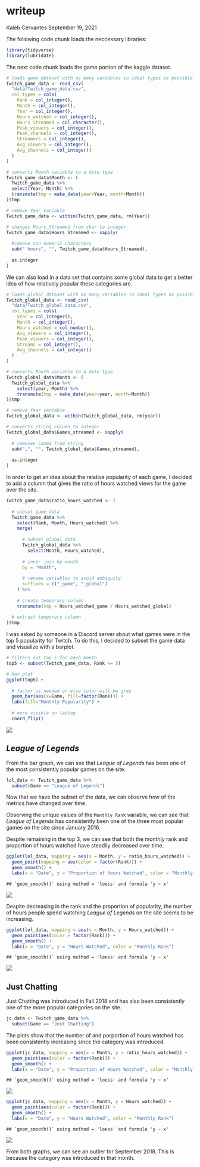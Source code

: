 writeup
================
Kaleb Cervantes
September 19, 2021

The following code chunk loads the neccessary libraries:

``` r
library(tidyverse)
library(lubridate)
```

The next code chunk loads the game portion of the kaggle dataset.

``` r
# loads game dataset with as many variables in ideal types as possible
Twitch_game_data <- read_csv(
  "data/Twitch_game_data.csv",
  col_types = cols(
    Rank = col_integer(),
    Month = col_integer(),
    Year = col_integer(),
    Hours_watched = col_integer(), 
    Hours_Streamed = col_character(), 
    Peak_viewers = col_integer(),
    Peak_channels = col_integer(),
    Streamers = col_integer(),
    Avg_viewers = col_integer(),
    Avg_channels = col_integer()
  )
)

# converts Month variable to a date type
Twitch_game_data$Month <- (
  Twitch_game_data %>%
  select(Year, Month) %>%
  transmute(tmp = make_date(year=Year, month=Month))
)$tmp

# remove Year variable
Twitch_game_data <- within(Twitch_game_data, rm(Year))

# changes Hours_Streamed from char to integer
Twitch_game_data$Hours_Streamed <- sapply(
  
  #remove non numeric characters
  sub(" hours", "", Twitch_game_data$Hours_Streamed),
  
  as.integer
)
```

We can also load in a data set that contains some global data to get a
better idea of how relatively popular these categories are.

``` r
# loads global dataset with as many variables in ideal types as possible
Twitch_global_data <- read_csv(
  "data/Twitch_global_data.csv",
  col_types = cols(
    year = col_integer(),
    Month = col_integer(),
    Hours_watched = col_number(),
    Avg_viewers = col_integer(),
    Peak_viewers = col_integer(),
    Streams = col_integer(),
    Avg_channels = col_integer()
  )
)

# converts Month variable to a date type
Twitch_global_data$Month <- (
  Twitch_global_data %>%
    select(year, Month) %>%
    transmute(tmp = make_date(year=year, month=Month))
)$tmp

# remove Year variable
Twitch_global_data <- within(Twitch_global_data, rm(year))

# converts string column to integer
Twitch_global_data$Games_streamed <- sapply(
  
  # removes comma from string
  sub(",", "", Twitch_global_data$Games_streamed),
  
  as.integer
)
```

In order to get an idea about the relative popularity of each game, I
decided to add a column that gives the ratio of hours watched views for
the game over the site.

``` r
Twitch_game_data$ratio_hours_watched <- (
  
  # subset game data
  Twitch_game_data %>%
    select(Rank, Month, Hours_watched) %>%
    merge(
      
      # subset global data
      Twitch_global_data %>%
        select(Month, Hours_watched),
      
      # inner join by month
      by = "Month",
      
      # rename variables to avoid ambiguity
      suffixes = c("_game", "_global")
    ) %>%
    
    # create temporary column
    transmute(tmp = Hours_watched_game / Hours_watched_global)
  
  # extract temporary column
)$tmp
```

I was asked by someone in a Discord server about what games were in the
top 5 popularity for Twitch. To do this, I decided to subset the game
data and visualize with a barplot.

``` r
# filters out top 5 for each month
top5 <- subset(Twitch_game_data, Rank <= 5)

# bar plot
ggplot(top5) +
  
  # factor is needed or else color will be grey
  geom_bar(aes(x=Game, fill=factor(Rank))) +
  labs(fill="Monthly Popularity") +
  
  # more visible on laptop
  coord_flip()
```

![](writeup_files/figure-gfm/unnamed-chunk-5-1.png)<!-- -->

## *League of Legends*

From the bar graph, we can see that *League of Legends* has been one of
the most consistently popular games on the site.

``` r
lol_data <- Twitch_game_data %>%
  subset(Game == "League of Legends")
```

Now that we have the subset of the data, we can observe how of the
metrics have changed over time.

Observing the unique values of the `Monthly Rank` variable, we can see
that *League of Legends* has consistently been one of the three most
popular games on the site since January 2016.

Despite remaining in the top 3, we can see that both the monthly rank
and proportion of hours watched have steadily decreased over time.

``` r
ggplot(lol_data, mapping = aes(x = Month, y = ratio_hours_watched)) +
  geom_point(mapping = aes(color = factor(Rank))) +
  geom_smooth() +
  labs(x = "Date", y = "Proportion of Hours Watched", color = "Monthly Rank")
```

    ## `geom_smooth()` using method = 'loess' and formula 'y ~ x'

![](writeup_files/figure-gfm/unnamed-chunk-7-1.png)<!-- -->

Despite decreasing in the rank and the proportion of popularity, the
number of hours people spend watching *League of Legends* on the site
seems to be increasing.

``` r
ggplot(lol_data, mapping = aes(x = Month, y = Hours_watched)) +
  geom_point(aes(color = factor(Rank))) +
  geom_smooth() +
  labs(x = "Date", y = "Hours Watched", color = "Monthly Rank")
```

    ## `geom_smooth()` using method = 'loess' and formula 'y ~ x'

![](writeup_files/figure-gfm/unnamed-chunk-8-1.png)<!-- -->

## Just Chatting

Just Chatting was introduced in Fall 2018 and has also been consistently
one of the more popular categories on the site.

``` r
jc_data <- Twitch_game_data %>%
  subset(Game == "Just Chatting")
```

The plots show that the number of and porportion of hours watched has
been consistently increasing since the category was introduced.

``` r
ggplot(jc_data, mapping = aes(x = Month, y = ratio_hours_watched)) +
  geom_point(aes(color = factor(Rank))) +
  geom_smooth() +
  labs(x = "Date", y = "Proportion of Hours Watched", color = "Monthly Rank")
```

    ## `geom_smooth()` using method = 'loess' and formula 'y ~ x'

![](writeup_files/figure-gfm/unnamed-chunk-10-1.png)<!-- -->

``` r
ggplot(jc_data, mapping = aes(x = Month, y = Hours_watched)) +
  geom_point(aes(color = factor(Rank))) +
  geom_smooth() +
  labs(x = "Date", y = "Hours Watched", color = "Monthly Rank")
```

    ## `geom_smooth()` using method = 'loess' and formula 'y ~ x'

![](writeup_files/figure-gfm/unnamed-chunk-10-2.png)<!-- -->

From both graphs, we can see an outlier for September 2018. This is
because the category was introduced in that month.
